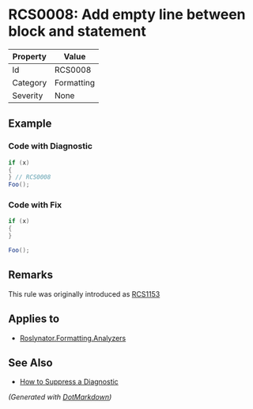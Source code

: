 # RCS0008: Add empty line between block and statement

| Property | Value      |
| -------- | ---------- |
| Id       | RCS0008    |
| Category | Formatting |
| Severity | None       |

## Example

### Code with Diagnostic

```csharp
if (x)
{
} // RCS0008
Foo();
```

### Code with Fix

```csharp
if (x)
{
}

Foo();
```

## Remarks

This rule was originally introduced as [RCS1153](RCS1153.md)

## Applies to

* [Roslynator.Formatting.Analyzers](https://www.nuget.org/packages/Roslynator.Formatting.Analyzers)

## See Also

* [How to Suppress a Diagnostic](../HowToConfigureAnalyzers.md#how-to-suppress-a-diagnostic)


*\(Generated with [DotMarkdown](http://github.com/JosefPihrt/DotMarkdown)\)*